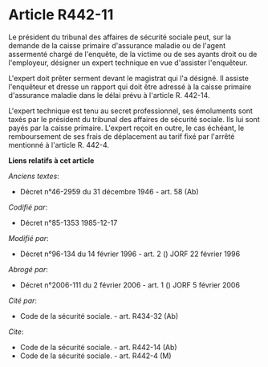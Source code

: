 # Article R442-11

Le président du tribunal des affaires de sécurité sociale peut, sur la demande de la caisse primaire d'assurance maladie ou
de l'agent assermenté chargé de l'enquête, de la victime ou de ses ayants droit ou de l'employeur, désigner un expert
technique en vue d'assister l'enquêteur. 

L'expert doit prêter serment devant le magistrat qui l'a désigné. Il assiste l'enquêteur et dresse un rapport qui doit être
adressé à la caisse primaire d'assurance maladie dans le délai prévu à l'article R. 442-14. 

L'expert technique est tenu au secret professionnel, ses émoluments sont taxés par le président du tribunal des affaires de
sécurité sociale. Ils lui sont payés par la caisse primaire. L'expert reçoit en outre, le cas échéant, le remboursement de
ses frais de déplacement au tarif fixé par l'arrêté mentionné à l'article R. 442-4.

**Liens relatifs à cet article**

_Anciens textes_:

  - Décret n°46-2959 du 31 décembre 1946 - art. 58 (Ab)

_Codifié par_:

  - Décret n°85-1353 1985-12-17

_Modifié par_:

  - Décret n°96-134 du 14 février 1996 - art. 2 () JORF 22 février 1996

_Abrogé par_:

  - Décret n°2006-111 du 2 février 2006 - art. 1 () JORF 5 février 2006

_Cité par_:

  - Code de la sécurité sociale. - art. R434-32 (Ab)

_Cite_:

  - Code de la sécurité sociale. - art. R442-14 (Ab)
  - Code de la sécurité sociale. - art. R442-4 (M)
